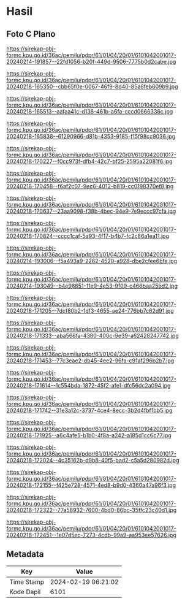 # Hasil

## Foto C Plano

https://sirekap-obj-formc.kpu.go.id/36ac/pemilu/pdpr/61/01/04/20/01/6101042001017-20240214-191857--22fd1056-b20f-449d-9506-7775b0d2cabe.jpg

https://sirekap-obj-formc.kpu.go.id/36ac/pemilu/pdpr/61/01/04/20/01/6101042001017-20240218-165350--cbb65f0e-0067-46f9-8d40-85a6feb609b9.jpg

https://sirekap-obj-formc.kpu.go.id/36ac/pemilu/pdpr/61/01/04/20/01/6101042001017-20240218-165513--aafaa41c-d138-461b-a6fa-cccd0666336c.jpg

https://sirekap-obj-formc.kpu.go.id/36ac/pemilu/pdpr/61/01/04/20/01/6101042001017-20240218-165838--61290966-d81b-4353-9185-f15f98cc9036.jpg

https://sirekap-obj-formc.kpu.go.id/36ac/pemilu/pdpr/61/01/04/20/01/6101042001017-20240218-170227--f0cc973f-dfb4-42c7-bf25-2595a22081f6.jpg

https://sirekap-obj-formc.kpu.go.id/36ac/pemilu/pdpr/61/01/04/20/01/6101042001017-20240218-170458--f6af2c07-9ec6-4012-b819-cc0198370ef8.jpg

https://sirekap-obj-formc.kpu.go.id/36ac/pemilu/pdpr/61/01/04/20/01/6101042001017-20240218-170637--23aa9098-f38b-4bec-94e9-7e9eccc97cfa.jpg

https://sirekap-obj-formc.kpu.go.id/36ac/pemilu/pdpr/61/01/04/20/01/6101042001017-20240218-170824--cccc1caf-5a93-4f17-b4b7-fc2c86a1ea11.jpg

https://sirekap-obj-formc.kpu.go.id/36ac/pemilu/pdpr/61/01/04/20/01/6101042001017-20240214-193006--f5a493a9-2282-4520-a928-dbe2cfee6bfe.jpg

https://sirekap-obj-formc.kpu.go.id/36ac/pemilu/pdpr/61/01/04/20/01/6101042001017-20240214-193049--b4e98851-11e9-4e53-9f09-c466baa25bd2.jpg

https://sirekap-obj-formc.kpu.go.id/36ac/pemilu/pdpr/61/01/04/20/01/6101042001017-20240218-171205--7dcf80b2-1df3-4655-ae24-776bb7c62d91.jpg

https://sirekap-obj-formc.kpu.go.id/36ac/pemilu/pdpr/61/01/04/20/01/6101042001017-20240218-171333--aba566fa-4380-400c-9e39-a62428247742.jpg

https://sirekap-obj-formc.kpu.go.id/36ac/pemilu/pdpr/61/01/04/20/01/6101042001017-20240218-171453--77c3eae2-db45-4ee2-96fa-c91af296b2b7.jpg

https://sirekap-obj-formc.kpu.go.id/36ac/pemilu/pdpr/61/01/04/20/01/6101042001017-20240218-171614--1c554bda-1872-45f2-afe1-dfc56dc2a094.jpg

https://sirekap-obj-formc.kpu.go.id/36ac/pemilu/pdpr/61/01/04/20/01/6101042001017-20240218-171742--31e3a12c-3737-4ce4-8ecc-3b2d4fbf1bb5.jpg

https://sirekap-obj-formc.kpu.go.id/36ac/pemilu/pdpr/61/01/04/20/01/6101042001017-20240218-171925--a6c4afe5-b1b0-4f8a-a242-a185d1cc6c77.jpg

https://sirekap-obj-formc.kpu.go.id/36ac/pemilu/pdpr/61/01/04/20/01/6101042001017-20240218-172024--4c35162b-d9b8-40f5-bad2-c5a5d280982d.jpg

https://sirekap-obj-formc.kpu.go.id/36ac/pemilu/pdpr/61/01/04/20/01/6101042001017-20240218-172155--f425e728-4571-4ed8-b9d0-4360a47a96f3.jpg

https://sirekap-obj-formc.kpu.go.id/36ac/pemilu/pdpr/61/01/04/20/01/6101042001017-20240218-172322--77a58932-7600-4bd0-86bc-35ffc23c40d1.jpg

https://sirekap-obj-formc.kpu.go.id/36ac/pemilu/pdpr/61/01/04/20/01/6101042001017-20240218-172451--1e07d5ec-7273-4cdb-99a9-aa953ee57626.jpg


## Metadata

| Key        | Value               |
| ---------- | ------------------- |
| Time Stamp | 2024-02-19 06:21:02 |
| Kode Dapil | 6101                |



